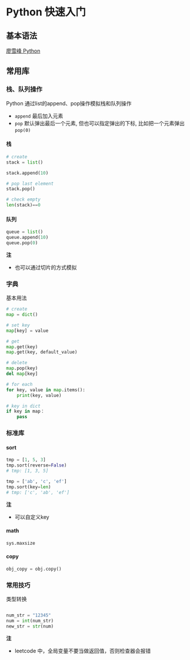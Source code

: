 # Python 快速入门

## 基本语法

[廖雪峰 Python](https://www.liaoxuefeng.com/wiki/1016959663602400/)

## 常用库

### 栈、队列操作

Python 通过list的append、pop操作模拟栈和队列操作
- `append` 最后加入元素
- `pop` 默认弹出最后一个元素, 但也可以指定弹出的下标, 比如把一个元素弹出`pop(0)` 

#### 栈

```python
# create
stack = list()

stack.append(10)

# pop last element
stack.pop()

# check empty
len(stack)==0
```


#### 队列

```python
queue = list()
queue.append(10)
queue.pop(0)
```

**注**

- 也可以通过切片的方式模拟

### 字典

基本用法

```python
# create
map = dict()

# set key
map[key] = value

# get
map.get(key)
map.get(key, default_value)

# delete
map.pop(key)
del map[key]

# for each
for key, value in map.items():
    print(key, value)

# key in dict
if key in map：
    pass

```

### 标准库

#### sort

```python
tmp = [1, 5, 3]
tmp.sort(reverse=False)
# tmp: [1, 3, 5]

tmp = ['ab', 'c', 'ef']
tmp.sort(key=len)
# tmp: ['c', 'ab', 'ef']
```

**注**

- 可以自定义key


#### math

```python
sys.maxsize
```

#### copy

```python
obj_copy = obj.copy()
```

### 常用技巧

类型转换

```python

num_str = "12345"
num = int(num_str) 
new_str = str(num)
```

**注**

- leetcode 中，全局变量不要当做返回值，否则检查器会报错
